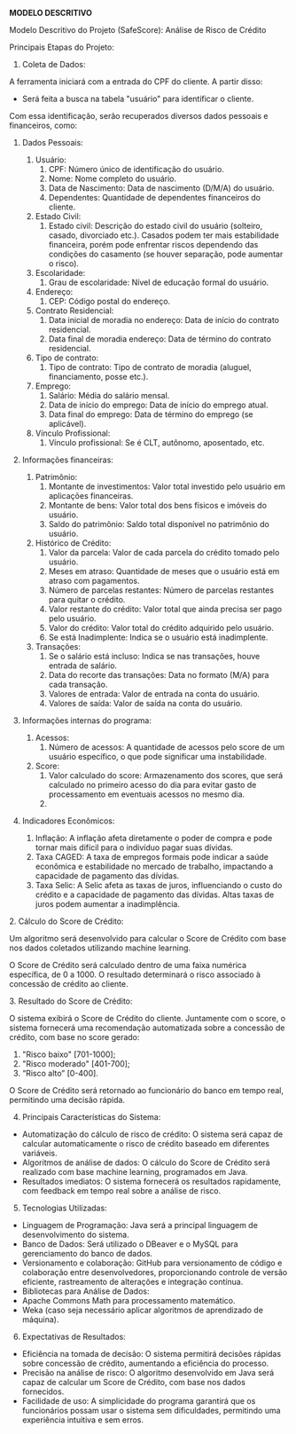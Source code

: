**MODELO DESCRITIVO**

Modelo Descritivo do Projeto (SafeScore): Análise de Risco de Crédito

Principais Etapas do Projeto:

1. Coleta de Dados:

A ferramenta iniciará com a entrada do CPF do cliente. A partir disso:

- Será feita a busca na tabela "usuário" para identificar o cliente.

Com essa identificação, serão recuperados diversos dados pessoais e financeiros, como:

1. Dados Pessoais:  
   1. Usuário:   
      1. CPF: Número único de identificação do usuário.  
      2. Nome: Nome completo do usuário.  
      3. Data de Nascimento: Data de nascimento (D/M/A) do usuário.  
      4. Dependentes:  Quantidade de dependentes financeiros do cliente.  
   2. Estado Civil:  
      1. Estado civil: Descrição do estado civil do usuário (solteiro, casado, divorciado etc.).  Casados podem ter mais estabilidade financeira, porém pode enfrentar riscos dependendo das condições do casamento (se houver separação, pode aumentar o risco).  
   3. Escolaridade:  
      1. Grau de escolaridade: Nível de educação formal do usuário.  
   4. Endereço:  
      1. CEP: Código postal do endereço.  
   5. Contrato Residencial:  
      1. Data inicial de moradia no endereço: Data de início do contrato residencial.  
      2. Data final de moradia endereço: Data de término do contrato residencial.  
   6. Tipo de contrato:  
      1.  Tipo de contrato: Tipo de contrato de moradia (aluguel, financiamento, posse etc.).  
   7. Emprego:  
      1. Salário: Média do salário mensal.  
      2. Data de início do emprego: Data de início do emprego atual.  
      3. Data final do emprego: Data de término do emprego (se aplicável).  
   8. Vínculo Profissional:  
      1. Vínculo profissional: Se é CLT, autônomo, aposentado, etc.  
           
2. Informações financeiras:  
   1. Patrimônio:  
      1. Montante de investimentos: Valor total investido pelo usuário em aplicações financeiras.  
      2. Montante de bens: Valor total dos bens físicos e imóveis do usuário.  
      3. Saldo do patrimônio: Saldo total disponível no patrimônio do usuário.  
   2. Histórico de Crédito:  
      1. Valor da parcela: Valor de cada parcela do crédito tomado pelo usuário.  
      2. Meses em atraso: Quantidade de meses que o usuário está em atraso com pagamentos.  
      3. Número de parcelas restantes: Número de parcelas restantes para quitar o crédito.  
      4. Valor restante do crédito: Valor total que ainda precisa ser pago pelo usuário.  
      5. Valor do crédito: Valor total do crédito adquirido pelo usuário.  
      6. Se está Inadimplente: Indica se o usuário está inadimplente.  
   3. Transações:  
      1. Se o salário está incluso:  Indica se nas transações, houve entrada de salário.  
      2. Data do recorte das transações: Data no formato (M/A) para cada transação.  
      3. Valores de entrada: Valor de entrada na conta do usuário.  
      4. Valores de saída: Valor de saída na conta do usuário.  
3. Informações internas do programa:  
   1. Acessos:   
      1. Número de acessos: A quantidade de acessos pelo score de um usuário específico, o que pode significar uma instabilidade.  
   2. Score:   
      1. Valor calculado do score: Armazenamento dos scores, que será calculado no primeiro acesso do dia para evitar gasto de processamento em eventuais acessos no mesmo dia.  
      2.   
4. Indicadores Econômicos:  
   1. Inflação: A inflação afeta diretamente o poder de compra e pode tornar mais difícil para o indivíduo pagar suas dívidas.  
   2. Taxa CAGED: A taxa de empregos formais pode indicar a saúde econômica e estabilidade no mercado de trabalho, impactando a capacidade de pagamento das dívidas.  
   3. Taxa Selic: A Selic afeta as taxas de juros, influenciando o custo do crédito e a capacidade de pagamento das dívidas. Altas taxas de juros podem aumentar a inadimplência.

2\. Cálculo do Score de Crédito:

Um algoritmo será desenvolvido para calcular o Score de Crédito com base nos dados coletados utilizando machine learning.

O Score de Crédito será calculado dentro de uma faixa numérica específica, de 0 a 1000\. O resultado determinará o risco associado à concessão de crédito ao cliente.

3\. Resultado do Score de Crédito:

O sistema exibirá o Score de Crédito do cliente. Juntamente com o score, o sistema fornecerá uma recomendação automatizada sobre a concessão de crédito, com base no score gerado:

1. "Risco baixo" \[701-1000\];  
2. "Risco moderado" \[401-700\];  
3. “Risco alto” \[0-400\].

O Score de Crédito será retornado ao funcionário do banco em tempo real, permitindo uma decisão rápida.

4. Principais Características do Sistema:

* Automatização do cálculo de risco de crédito: O sistema será capaz de calcular automaticamente o risco de crédito baseado em diferentes variáveis.  
* Algoritmos de análise de dados: O cálculo do Score de Crédito será realizado com base machine learning, programados em Java.  
* Resultados imediatos: O sistema fornecerá os resultados rapidamente, com feedback em tempo real sobre a análise de risco.

5. Tecnologias Utilizadas:

   

* Linguagem de Programação: Java será a principal linguagem de desenvolvimento do sistema.  
* Banco de Dados: Será utilizado o DBeaver e o MySQL para gerenciamento do banco de dados.  
* Versionamento e colaboração: GitHub para versionamento de código e colaboração entre desenvolvedores, proporcionando controle de versão eficiente, rastreamento de alterações e integração contínua.  
* Bibliotecas para Análise de Dados:  
*   Apache Commons Math para processamento matemático.  
*   Weka (caso seja necessário aplicar algoritmos de aprendizado de máquina).

6. Expectativas de Resultados:

   

* Eficiência na tomada de decisão: O sistema permitirá decisões rápidas sobre concessão de crédito, aumentando a eficiência do processo.  
* Precisão na análise de risco: O algoritmo desenvolvido em Java será capaz de calcular um Score de Crédito, com base nos dados fornecidos.  
* Facilidade de uso: A simplicidade do programa garantirá que os funcionários possam usar o sistema sem dificuldades, permitindo uma experiência intuitiva e sem erros.

